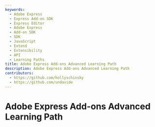 ```yaml
---
keywords:
  - Adobe Express
  - Express Add-on SDK
  - Express Editor
  - Adobe Express
  - Add-on SDK
  - SDK
  - JavaScript
  - Extend
  - Extensibility
  - API
  - Learning Paths
title: Adobe Express Add-ons Advanced Learning Path
description: Adobe Express Add-ons Advanced Learning Path
contributors:
  - https://github.com/hollyschinsky
  - https://github.com/undavide
---
```


# Adobe Express Add-ons Advanced Learning Path
